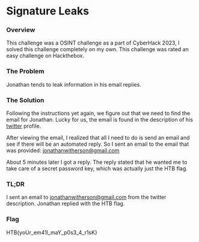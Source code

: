# Signature Leaks

### Overview
This challenge was a OSINT challenge as a part of CyberHack 2023, I solved this challenge completely on my own. This challenge was rated an easy challenge on Hackthebox.

### The Problem
Jonathan tends to leak information in his email replies.

### The Solution
Following the instructions yet again, we figure out that we need to find the email for Jonathan. Lucky for us, the email is found in the description of his [twitter](https://twitter.com/j0nathanwither5) profile.

After viewing the email, I realized that all I need to do is send an email and see if there will be an automated reply. So I sent an email to the email that was provided:
jonathanwitherson@gmail.com

About 5 minutes later I got a reply. The reply stated that he wanted me to take care of a secret password key, which was actually just the HTB flag.

### TL;DR
I sent an email to jonathanwitherson@gmail.com from the twitter description. Jonathan replied with the HTB flag.

### Flag
HTB{yoUr_em41l_maY_p0s3_4_r1sK}
